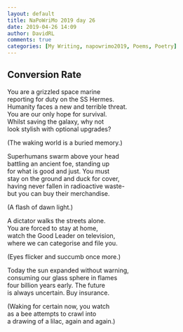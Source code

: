 ```yaml
---  
layout: default  
title: NaPoWriMo 2019 day 26  
date: 2019-04-26 14:09  
author: DavidRL  
comments: true  
categories: [My Writing, napowrimo2019, Poems, Poetry]  
---  
```

<!-- wp:heading -->  
<h2>Conversion Rate</h2>  
<!-- /wp:heading -->  
  
<!-- wp:paragraph -->  
<p>You are a grizzled space marine<br />  
reporting for duty on the SS Hermes.<br />  
Humanity faces a new and terrible threat.<br />  
You are our only hope for survival.<br />  
Whilst saving the galaxy, why not<br />  
look stylish with optional upgrades?</p>  
<!-- /wp:paragraph -->  
  
<!-- wp:paragraph -->  
<p>(The waking world is a buried memory.)</p>  
<!-- /wp:paragraph -->  
  
<!-- wp:paragraph -->  
<p>Superhumans swarm above your head<br /> battling an ancient foe, standing up <br /> for what is good and just. You must<br /> stay on the ground and duck for cover,<br /> having never fallen in radioactive waste-<br /> but you can buy their merchandise.</p>  
<!-- /wp:paragraph -->  
  
<!-- wp:paragraph -->  
<p>(A flash of dawn light.)</p>  
<!-- /wp:paragraph -->  
  
<!-- wp:paragraph -->  
<p>A dictator walks the streets alone.<br />  
You are forced to stay at home,<br />  
watch the Good Leader on television,<br />  
where we can categorise and file you.</p>  
<!-- /wp:paragraph -->  
  
<!-- wp:paragraph -->  
<p>(Eyes flicker and succumb once more.)</p>  
<!-- /wp:paragraph -->  
  
<!-- wp:paragraph -->  
<p>Today the sun expanded without warning,<br />  
consuming our glass sphere in flames<br />  
four billion years early. The future<br />  
is always uncertain. Buy insurance.</p>  
<!-- /wp:paragraph -->  
  
<!-- wp:paragraph -->  
<p>(Waking for certain now, you watch<br />  
as a bee attempts to crawl into<br />  
a drawing of a lilac, again and again.)</p>  
<!-- /wp:paragraph -->  
  